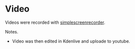 # Video

Videos were recorded with [simplescreenrecorder](https://github.com/mxochicale/tools/tree/main/simplescreenrecorder).

Notes. 
* Video was then edited in Kdenlive and uploade to youtube. 
